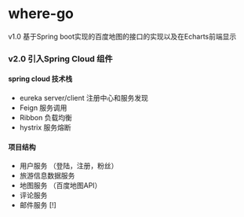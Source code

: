 # where-go
v1.0  基于Spring boot实现的百度地图的接口的实现以及在Echarts前端显示

### v2.0 引入Spring Cloud 组件

#### spring cloud 技术栈
- eureka server/client 注册中心和服务发现
- Feign 服务调用
- Ribbon 负载均衡 
- hystrix 服务熔断


#### 项目结构

- 用户服务 （登陆，注册，粉丝）
- 旅游信息数据服务
- 地图服务 （百度地图API）
- 评论服务
- 邮件服务
[!]
       


